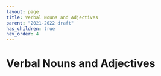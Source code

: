 ```yaml
---
layout: page
title: Verbal Nouns and Adjectives
parent: "2021-2022 draft"
has_children: true
nav_order: 4
---
```


# Verbal Nouns and Adjectives
